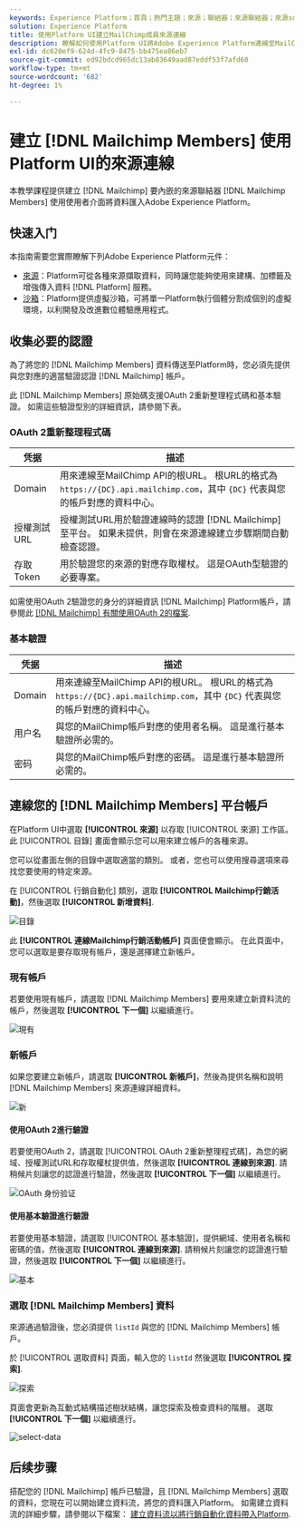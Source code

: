 ```yaml
---
keywords: Experience Platform；首頁；熱門主題；來源；聯結器；來源聯結器；來源sdk；sdk；SDK
solution: Experience Platform
title: 使用Platform UI建立MailChimp成員來源連線
description: 瞭解如何使用Platform UI將Adobe Experience Platform連線至MailChimp成員。
exl-id: dc620ef9-624d-4fc9-8475-bb475ea86eb7
source-git-commit: ed92bdcd965dc13ab83649aad87eddf53f7afd60
workflow-type: tm+mt
source-wordcount: '682'
ht-degree: 1%

---
```


# 建立 [!DNL Mailchimp Members] 使用Platform UI的來源連線

本教學課程提供建立 [!DNL Mailchimp] 要內嵌的來源聯結器 [!DNL Mailchimp Members] 使用使用者介面將資料匯入Adobe Experience Platform。

## 快速入门

本指南需要您實際瞭解下列Adobe Experience Platform元件：

* [來源](../../../../home.md)：Platform可從各種來源擷取資料，同時讓您能夠使用來建構、加標籤及增強傳入資料 [!DNL Platform] 服務。
* [沙箱](../../../../../sandboxes/home.md)：Platform提供虛擬沙箱，可將單一Platform執行個體分割成個別的虛擬環境，以利開發及改進數位體驗應用程式。

## 收集必要的認證

為了將您的 [!DNL Mailchimp Members] 資料傳送至Platform時，您必須先提供與您對應的適當驗證認證 [!DNL Mailchimp] 帳戶。

此 [!DNL Mailchimp Members] 原始碼支援OAuth 2重新整理程式碼和基本驗證。 如需這些驗證型別的詳細資訊，請參閱下表。

### OAuth 2重新整理程式碼

| 凭据 | 描述 |
| --- | --- |
| Domain | 用來連線至MailChimp API的根URL。 根URL的格式為 `https://{DC}.api.mailchimp.com`，其中 `{DC}` 代表與您的帳戶對應的資料中心。 |
| 授權測試URL | 授權測試URL用於驗證連線時的認證 [!DNL Mailchimp] 至平台。 如果未提供，則會在來源連線建立步驟期間自動檢查認證。 |
| 存取Token | 用於驗證您的來源的對應存取權杖。 這是OAuth型驗證的必要專案。 |

如需使用OAuth 2驗證您的身分的詳細資訊 [!DNL Mailchimp] Platform帳戶，請參閱此 [[!DNL Mailchimp] 有關使用OAuth 2的檔案](https://mailchimp.com/developer/marketing/guides/access-user-data-oauth-2/).

### 基本驗證

| 凭据 | 描述 |
| --- | --- |
| Domain | 用來連線至MailChimp API的根URL。 根URL的格式為 `https://{DC}.api.mailchimp.com`，其中 `{DC}` 代表與您的帳戶對應的資料中心。 |
| 用户名 | 與您的MailChimp帳戶對應的使用者名稱。 這是進行基本驗證所必需的。 |
| 密码 | 與您的MailChimp帳戶對應的密碼。 這是進行基本驗證所必需的。 |

## 連線您的 [!DNL Mailchimp Members] 平台帳戶

在Platform UI中選取 **[!UICONTROL 來源]** 以存取 [!UICONTROL 來源] 工作區。 此 [!UICONTROL 目錄] 畫面會顯示您可以用來建立帳戶的各種來源。

您可以從畫面左側的目錄中選取適當的類別。 或者，您也可以使用搜尋選項來尋找您要使用的特定來源。

在 [!UICONTROL 行銷自動化] 類別，選取 **[!UICONTROL Mailchimp行銷活動]**，然後選取 **[!UICONTROL 新增資料]**.

![目錄](../../../../images/tutorials/create/mailchimp-members/catalog.png)

此 **[!UICONTROL 連線Mailchimp行銷活動帳戶]** 頁面便會顯示。 在此頁面中，您可以選取是要存取現有帳戶，還是選擇建立新帳戶。

### 現有帳戶

若要使用現有帳戶，請選取 [!DNL Mailchimp Members] 要用來建立新資料流的帳戶，然後選取 **[!UICONTROL 下一個]** 以繼續進行。

![現有](../../../../images/tutorials/create/mailchimp-members/existing.png)

### 新帳戶

如果您要建立新帳戶，請選取 **[!UICONTROL 新帳戶]**，然後為提供名稱和說明 [!DNL Mailchimp Members] 來源連線詳細資料。

![新](../../../../images/tutorials/create/mailchimp-members/new.png)


#### 使用OAuth 2進行驗證

若要使用OAuth 2，請選取 [!UICONTROL OAuth 2重新整理程式碼]，為您的網域、授權測試URL和存取權杖提供值，然後選取 **[!UICONTROL 連線到來源]**. 請稍候片刻讓您的認證進行驗證，然後選取 **[!UICONTROL 下一個]** 以繼續進行。

![OAuth 身份验证](../../../../images/tutorials/create/mailchimp-members/oauth.png)

#### 使用基本驗證進行驗證

若要使用基本驗證，請選取 [!UICONTROL 基本驗證]，提供網域、使用者名稱和密碼的值，然後選取 **[!UICONTROL 連線到來源]**. 請稍候片刻讓您的認證進行驗證，然後選取 **[!UICONTROL 下一個]** 以繼續進行。

![基本](../../../../images/tutorials/create/mailchimp-members/basic.png)

### 選取 [!DNL Mailchimp Members] 資料

來源通過驗證後，您必須提供 `listId` 與您的 [!DNL Mailchimp Members] 帳戶。

於 [!UICONTROL 選取資料] 頁面，輸入您的 `listId` 然後選取 **[!UICONTROL 探索]**.

![探索](../../../../images/tutorials/create/mailchimp-members/explore.png)

頁面會更新為互動式結構描述樹狀結構，讓您探索及檢查資料的階層。 選取 **[!UICONTROL 下一個]** 以繼續進行。

![select-data](../../../../images/tutorials/create/mailchimp-members/select-data.png)

## 后续步骤

搭配您的 [!DNL Mailchimp] 帳戶已驗證，且 [!DNL Mailchimp Members] 選取的資料，您現在可以開始建立資料流，將您的資料匯入Platform。 如需建立資料流的詳細步驟，請參閱以下檔案： [建立資料流以將行銷自動化資料帶入Platform](../../dataflow/marketing-automation.md).
